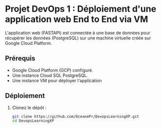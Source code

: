 # Projet DevOps 1 : Déploiement d'une application web End to End via VM

L'application web (FASTAPI) est connectée à une base de données pour récupérer les données (PostgreSQL) sur une machine virtuelle créée sur Google Cloud Platform.

## Prérequis
- Google Cloud Platform (GCP) configuré.
- Une instance Cloud SQL PostgreSQL.
- Une instance VM pour déployer l'application

## Déploiement
1. Clonez le dépôt :
   ```bash
   git clone https://github.com/OceanePr/DevopsLearningXP.git
   cd DevopsLearningXP
